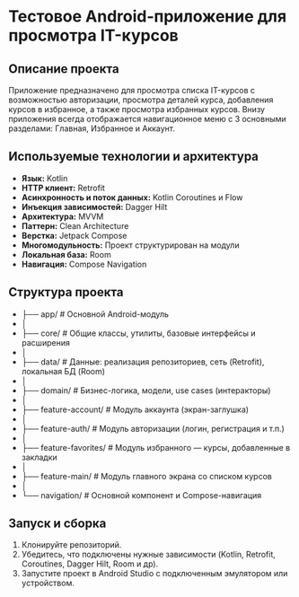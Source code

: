 # Тестовое Android-приложение для просмотра IT-курсов

## Описание проекта

Приложение предназначено для просмотра списка IT-курсов с возможностью авторизации, просмотра
деталей курса, добавления курсов в избранное, а также просмотра избранных курсов. Внизу приложения
всегда отображается навигационное меню с 3 основными разделами: Главная, Избранное и Аккаунт.

## Используемые технологии и архитектура

- **Язык:** Kotlin
- **HTTP клиент:** Retrofit
- **Асинхронность и поток данных:** Kotlin Coroutines и Flow
- **Инъекция зависимостей:** Dagger Hilt
- **Архитектура:** MVVM
- **Паттерн:** Clean Architecture
- **Верстка:** Jetpack Compose
- **Многомодульность:** Проект структурирован на модули
- **Локальная база:** Room
- **Навигация:** Compose Navigation

## Структура проекта

- ├── app/ # Основной Android-модуль
- │
- ├── core/ # Общие классы, утилиты, базовые интерфейсы и расширения
- │
- ├── data/ # Данные: реализация репозиториев, сеть (Retrofit), локальная БД (Room)
- │
- ├── domain/ # Бизнес-логика, модели, use cases (интеракторы)
- │
- ├── feature-account/ # Модуль аккаунта (экран-заглушка)
- │
- ├── feature-auth/ # Модуль авторизации (логин, регистрация и т.п.)
- │
- ├── feature-favorites/ # Модуль избранного — курсы, добавленные в закладки
- │
- ├── feature-main/ # Модуль главного экрана со списком курсов
- │
- └── navigation/ # Основной компонент и Compose-навигация

## Запуск и сборка

1. Клонируйте репозиторий.
2. Убедитесь, что подключены нужные зависимости (Kotlin, Retrofit, Coroutines, Dagger Hilt, Room и
   др).
3. Запустите проект в Android Studio с подключенным эмулятором или устройством.  